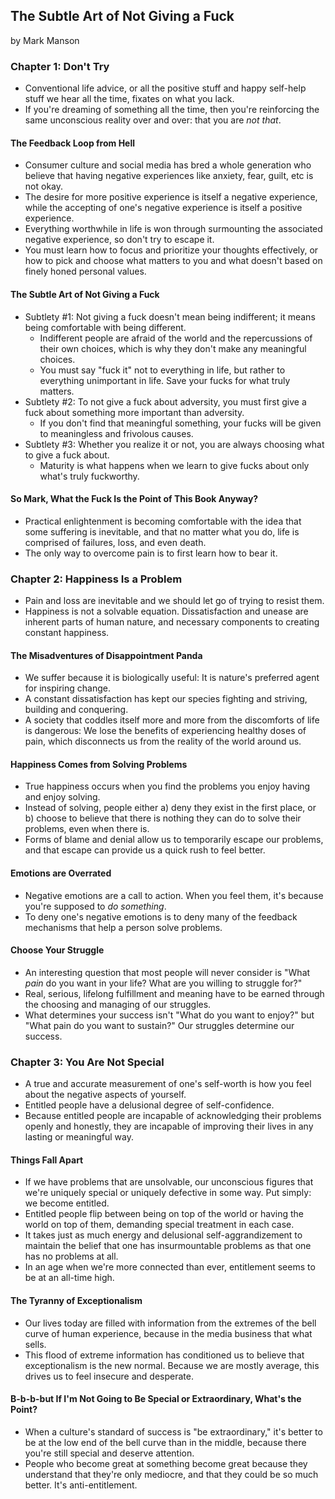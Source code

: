 ## The Subtle Art of Not Giving a Fuck

by Mark Manson

### Chapter 1: Don't Try

* Conventional life advice, or all the positive stuff and happy self-help stuff we hear all the time, fixates on what you lack.
* If you're dreaming of something all the time, then you're reinforcing the same unconscious reality over and over: that you are _not that_.

#### The Feedback Loop from Hell

* Consumer culture and social media has bred a whole generation who believe that having negative experiences like anxiety, fear, guilt, etc is not okay.
* The desire for more positive experience is itself a negative experience, while the accepting of one's negative experience is itself a positive experience.
* Everything worthwhile in life is won through surmounting the associated negative experience, so don't try to escape it.
* You must learn how to focus and prioritize your thoughts effectively, or how to pick and choose what matters to you and what doesn't based on finely honed personal values.

#### The Subtle Art of Not Giving a Fuck

* Subtlety #1: Not giving a fuck doesn't mean being indifferent; it means being comfortable with being different.
  * Indifferent people are afraid of the world and the repercussions of their own choices, which is why they don't make any meaningful choices.
  * You must say "fuck it" not to everything in life, but rather to everything unimportant in life. Save your fucks for what truly matters.
* Subtlety #2: To not give a fuck about adversity, you must first give a fuck about something more important than adversity.
  * If you don't find that meaningful something, your fucks will be given to meaningless and frivolous causes.
* Subtlety #3: Whether you realize it or not, you are always choosing what to give a fuck about.
  * Maturity is what happens when we learn to give fucks about only what's truly fuckworthy.

#### So Mark, What the Fuck Is the Point of This Book Anyway?

* Practical enlightenment is becoming comfortable with the idea that some suffering is inevitable, and that no matter what you do, life is comprised of failures, loss, and even death.
* The only way to overcome pain is to first learn how to bear it.

### Chapter 2: Happiness Is a Problem

* Pain and loss are inevitable and we should let go of trying to resist them.
* Happiness is not a solvable equation. Dissatisfaction and unease are inherent parts of human nature, and necessary components to creating constant happiness.

#### The Misadventures of Disappointment Panda

* We suffer because it is biologically useful: It is nature's preferred agent for inspiring change.
* A constant dissatisfaction has kept our species fighting and striving, building and conquering.
* A society that coddles itself more and more from the discomforts of life is dangerous: We lose the benefits of experiencing healthy doses of pain, which disconnects us from the reality of the world around us.

#### Happiness Comes from Solving Problems

* True happiness occurs when you find the problems you enjoy having and enjoy solving.
* Instead of solving, people either a) deny they exist in the first place, or b) choose to believe that there is nothing they can do to solve their problems, even when there is.
* Forms of blame and denial allow us to temporarily escape our problems, and that escape can provide us a quick rush to feel better.

#### Emotions are Overrated

* Negative emotions are a call to action. When you feel them, it's because you're supposed to _do something_.
* To deny one's negative emotions is to deny many of the feedback mechanisms that help a person solve problems.

#### Choose Your Struggle

* An interesting question that most people will never consider is "What _pain_ do you want in your life? What are you willing to struggle for?" 
* Real, serious, lifelong fulfillment and meaning have to be earned through the choosing and managing of our struggles.
* What determines your success isn't "What do you want to enjoy?" but "What pain do you want to sustain?" Our struggles determine our success.

### Chapter 3: You Are Not Special

* A true and accurate measurement of one's self-worth is how you feel about the negative aspects of yourself.
* Entitled people have a delusional degree of self-confidence.
* Because entitled people are incapable of acknowledging their problems openly and honestly, they are incapable of improving their lives in any lasting or meaningful way.

#### Things Fall Apart

* If we have problems that are unsolvable, our unconscious figures that we're uniquely special or uniquely defective in some way. Put simply: we become entitled.
* Entitled people flip between being on top of the world or having the world on top of them, demanding special treatment in each case.
* It takes just as much energy and delusional self-aggrandizement to maintain the belief that one has insurmountable problems as that one has no problems at all.
* In an age when we're more connected than ever, entitlement seems to be at an all-time high.

#### The Tyranny of Exceptionalism

* Our lives today are filled with information from the extremes of the bell curve of human experience, because in the media business that what sells.
* This flood of extreme information has conditioned us to believe that exceptionalism is the new normal. Because we are mostly average, this drives us to feel insecure and desperate.

#### B-b-b-but If I'm Not Going to Be Special or Extraordinary, What's the Point?

* When a culture's standard of success is "be extraordinary," it's better to be at the low end of the bell curve than in the middle, because there you're still special and deserve attention.
* People who become great at something become great because they understand that they're only mediocre, and that they could be so much better. It's anti-entitlement.
